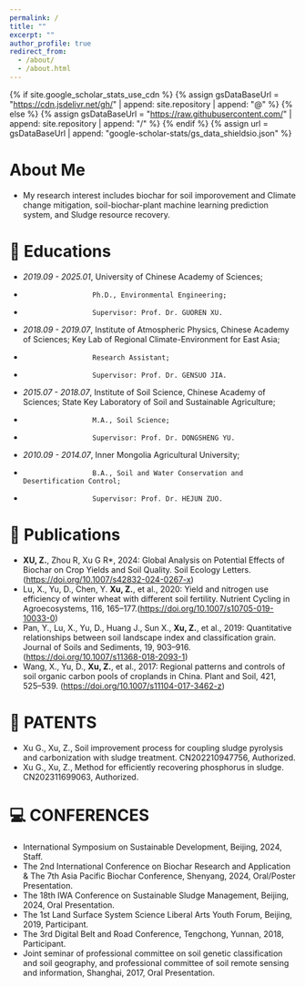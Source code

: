 ```yaml
---
permalink: /
title: ""
excerpt: ""
author_profile: true
redirect_from: 
  - /about/
  - /about.html
---
```


{% if site.google_scholar_stats_use_cdn %}
{% assign gsDataBaseUrl = "https://cdn.jsdelivr.net/gh/" | append: site.repository | append: "@" %}
{% else %}
{% assign gsDataBaseUrl = "https://raw.githubusercontent.com/" | append: site.repository | append: "/" %}
{% endif %}
{% assign url = gsDataBaseUrl | append: "google-scholar-stats/gs_data_shieldsio.json" %}

<span class='anchor' id='about-me'></span>

	
# About Me
- My research interest includes biochar for soil imporovement and Climate change mitigation, soil-biochar-plant machine learning prediction system, and Sludge resource recovery.


# 📖 Educations
- *2019.09 - 2025.01*, University of Chinese Academy of Sciences;
-                      Ph.D., Environmental Engineering;
-                      Supervisor: Prof. Dr. GUOREN XU. 
- *2018.09 - 2019.07*, Institute of Atmospheric Physics, Chinese Academy of Sciences; Key Lab of Regional Climate-Environment for East Asia;
-                      Research Assistant;
-                      Supervisor: Prof. Dr. GENSUO JIA.
- *2015.07 - 2018.07*, Institute of Soil Science, Chinese Academy of Sciences; State Key Laboratory of Soil and Sustainable Agriculture;
-                      M.A., Soil Science;
-                      Supervisor: Prof. Dr. DONGSHENG YU.
- *2010.09 - 2014.07*, Inner Mongolia Agricultural University;
-                      B.A., Soil and Water Conservation and Desertification Control;
-                      Supervisor: Prof. Dr. HEJUN ZUO.

# 📝 Publications 
- **XU, Z.**, Zhou R, Xu G R*, 2024: Global Analysis on Potential Effects of Biochar on Crop Yields and Soil Quality. Soil Ecology Letters.(https://doi.org/10.1007/s42832-024-0267-x)
- Lu, X., Yu, D., Chen, Y. **Xu, Z.**, et al., 2020: Yield and nitrogen use efficiency of winter wheat with different soil fertility. Nutrient Cycling in Agroecosystems, 116, 165–177.(https://doi.org/10.1007/s10705-019-10033-0)
- Pan, Y., Lu, X., Yu, D., Huang J., Sun X., **Xu, Z.**, et al., 2019: Quantitative relationships between soil landscape index and classification grain. Journal of Soils and Sediments, 19, 903–916. (https://doi.org/10.1007/s11368-018-2093-1) 
- Wang, X., Yu, D., **Xu, Z.**, et al., 2017: Regional patterns and controls of soil organic carbon pools of croplands in China. Plant and Soil, 421, 525–539. (https://doi.org/10.1007/s11104-017-3462-z) 

# 💬 PATENTS
- Xu G., Xu, Z., Soil improvement process for coupling sludge pyrolysis and carbonization with sludge treatment. CN202210947756, Authorized.
- Xu G., Xu, Z., Method for efficiently recovering phosphorus in sludge. CN202311699063, Authorized.

# 💻 CONFERENCES
- International Symposium on Sustainable Development, Beijing, 2024, Staff.
- The 2nd International Conference on Biochar Research and Application & The 7th Asia Pacific Biochar Conference, Shenyang, 2024, Oral/Poster Presentation.
- The 18th IWA Conference on Sustainable Sludge Management, Beijing, 2024, Oral Presentation.
- The 1st Land Surface System Science Liberal Arts Youth Forum, Beijing, 2019, Participant.
- The 3rd Digital Belt and Road Conference, Tengchong, Yunnan, 2018, Participant.
- Joint seminar of professional committee on soil genetic classification and soil geography, and professional committee of soil remote sensing and information, Shanghai, 2017, Oral Presentation.

